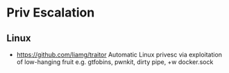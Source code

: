 # Priv Escalation

## Linux 
  - https://github.com/liamg/traitor Automatic Linux privesc via exploitation of low-hanging fruit e.g. gtfobins, pwnkit, dirty pipe, +w docker.sock
